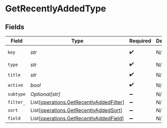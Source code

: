 # GetRecentlyAddedType


## Fields

| Field                                                                                        | Type                                                                                         | Required                                                                                     | Description                                                                                  | Example                                                                                      |
| -------------------------------------------------------------------------------------------- | -------------------------------------------------------------------------------------------- | -------------------------------------------------------------------------------------------- | -------------------------------------------------------------------------------------------- | -------------------------------------------------------------------------------------------- |
| `key`                                                                                        | *str*                                                                                        | :heavy_check_mark:                                                                           | N/A                                                                                          | /library/sections/2/all?type=2                                                               |
| `type`                                                                                       | *str*                                                                                        | :heavy_check_mark:                                                                           | N/A                                                                                          | filter                                                                                       |
| `title`                                                                                      | *str*                                                                                        | :heavy_check_mark:                                                                           | N/A                                                                                          | TV Shows                                                                                     |
| `active`                                                                                     | *bool*                                                                                       | :heavy_check_mark:                                                                           | N/A                                                                                          | false                                                                                        |
| `subtype`                                                                                    | *Optional[str]*                                                                              | :heavy_minus_sign:                                                                           | N/A                                                                                          | clip                                                                                         |
| `filter_`                                                                                    | List[[operations.GetRecentlyAddedFilter](../../models/operations/getrecentlyaddedfilter.md)] | :heavy_minus_sign:                                                                           | N/A                                                                                          |                                                                                              |
| `sort`                                                                                       | List[[operations.GetRecentlyAddedSort](../../models/operations/getrecentlyaddedsort.md)]     | :heavy_minus_sign:                                                                           | N/A                                                                                          |                                                                                              |
| `field`                                                                                      | List[[operations.GetRecentlyAddedField](../../models/operations/getrecentlyaddedfield.md)]   | :heavy_minus_sign:                                                                           | N/A                                                                                          |                                                                                              |